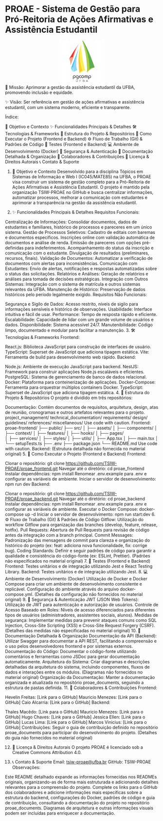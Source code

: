 <h1>PROAE - Sistema de Gestão para Pró-Reitoria de Ações Afirmativas e Assistência Estudantil</h1>
<div align="center">
<img src="../img/logo_pgcomp.png" alt="Logo PROAE" width="150">
</div>
🚀 Missão: Aprimorar a gestão da assistência estudantil da UFBA, promovendo inclusão e equidade.

✨ Visão: Ser referência em gestão de ações afirmativas e assistência estudantil, com um sistema moderno, eficiente e transparente.

Índice:

🎯 Objetivo e Contexto
✨ Funcionalidades Principais & Detalhes
🛠️ Tecnologias & Frameworks
📂 Estrutura do Projeto & Repositórios
🚀 Como Executar o Projeto (Frontend e Backend)
⚙️ Fluxo de Trabalho (Git) & Padrões de Código
🧪 Testes (Frontend e Backend)
💻 Ambiente de Desenvolvimento (Docker)
🔐 Segurança & Autenticação
📄 Documentação Detalhada & Organização
🤝 Colaboradores & Contribuições
📝 Licença & Direitos Autorais
📞 Contato & Suporte
1. 🎯 Objetivo e Contexto
Desenvolvido para a disciplina Tópicos em Sistemas de Informação e Web I (IC045/MATE85) na UFBA, o PROAE visa construir um sistema de gestão completo para a Pró-Reitoria de Ações Afirmativas e Assistência Estudantil. O projeto é mantido pela organização TSIW-PROAE no GitHub e busca centralizar informações, automatizar processos, melhorar a comunicação com estudantes e aprimorar a transparência na gestão da assistência estudantil.

2. ✨ Funcionalidades Principais & Detalhes
Requisitos Funcionais:

Centralização de Informações: Consolidar documentos, dados de estudantes e familiares, histórico de processos e pareceres em um único sistema.
Gestão de Processos Seletivos:
Cadastro de editais com baremas e documentos específicos.
Inscrições online com validação automática de documentos e análise de renda.
Emissão de pareceres com opções pré-definidas para indeferimentos.
Acompanhamento do status da inscrição e comunicação com o estudante.
Divulgação de resultados (preliminares, recursos, finais).
Validação de Documentos: Automatizar a verificação de documentos com alertas para inconsistências.
Comunicação com Estudantes: Envio de alertas, notificações e respostas automatizadas sobre o status das solicitações.
Relatórios e Análises: Geração de relatórios e análises para tomada de decisões estratégicas.
Integração com Outros Sistemas: Integração com o sistema de matrícula e outros sistemas relevantes da UFBA.
Manutenção de Histórico: Preservação de dados históricos pelo período legalmente exigido.
Requisitos Não Funcionais:

Segurança e Sigilo de Dados: Acesso restrito, níveis de sigilo para informações sensíveis e histórico de observações.
Usabilidade: Interface intuitiva e fácil de usar.
Performance: Tempo de resposta rápido e eficiente.
Escalabilidade: Capacidade de lidar com um grande volume de usuários e dados.
Disponibilidade: Sistema acessível 24/7.
Manutenibilidade: Código limpo, documentado e modular para facilitar a manutenção.
3. 🛠️ Tecnologias & Frameworks
Frontend:

React.js: Biblioteca JavaScript para construção de interfaces de usuário.
TypeScript: Superset de JavaScript que adiciona tipagem estática.
Vite: Ferramenta de build para desenvolvimento web rápido.
Backend:

Node.js: Ambiente de execução JavaScript para backend.
NestJS: Framework para construir aplicações Node.js escaláveis e eficientes.
PostgreSQL: Sistema de gerenciamento de banco de dados relacional.
Docker: Plataforma para conteinerização de aplicações.
Docker-Compose: Ferramenta para orquestrar múltiplos containers Docker.
TypeScript: Superset de JavaScript que adiciona tipagem estática.
4. 📂 Estrutura do Projeto & Repositórios
O projeto é dividido em três repositórios:

Documentação:
Contém documentos de requisitos, arquitetura, design, atas de reunião, cronogramas e outros artefatos relevantes para o projeto.
project_management/
technical_documentation/
requirements/
design/
guidelines/
references/
miscellaneous/
Use code with caution.
Frontend:
proae-frontend/
├── public/
├── src/
│   ├── assets/
│   ├── components/
│   ├── context/
│   ├── features/
│   ├── hooks/
│   ├── pages/  
│   ├── services/
│   ├── styles/
│   ├── utils/
│   ├── App.tsx
│   ├── main.tsx
│   └── setupTests.ts
├── .env
├── package.json
└── README.md
Use code with caution.
Backend:
(Estrutura detalhada não fornecida no material original)
5. 🚀 Como Executar o Projeto (Frontend e Backend)
Frontend:

Clonar o repositório: git clone https://github.com/TSIW-PROAE/proae_frontend.git
Navegar até o diretório: cd proae_frontend
Instalar dependências: npm install
Renomear .env.example para .env e configurar as variáveis de ambiente.
Iniciar o servidor de desenvolvimento: npm run dev
Backend:

Clonar o repositório: git clone https://github.com/TSIW-PROAE/proae_backend.git
Navegar até o diretório: cd proae_backend
Instalar dependências: npm install
Renomear .env.example para .env e configurar as variáveis de ambiente.
Executar o Docker Compose: docker-compose up -d
Iniciar o servidor de desenvolvimento: npm run start:dev
6. ⚙️ Fluxo de Trabalho (Git) & Padrões de Código
Gitflow: Utilização do workflow Gitflow para organização das branches (develop, feature, release, hotfix).
Pull Requests: Abertura de Pull Requests para revisão de código antes da integração com a branch principal.
Commit Messages: Padronização das mensagens de commit para clareza e organização do histórico do projeto (ex: feat: adiciona nova funcionalidade, fix: corrige bug).
Coding Standards: Definir e seguir padrões de código para garantir a qualidade e consistência do código-fonte (ex: ESLint, Prettier). (Padrões não especificados no material original)
7. 🧪 Testes (Frontend e Backend)
Frontend: Testes unitários e de integração utilizando Jest e React Testing Library.
Backend: Testes unitários e de integração utilizando Jest.
8. 💻 Ambiente de Desenvolvimento (Docker)
Utilização de Docker e Docker Compose para criar um ambiente de desenvolvimento consistente e replicável.
Configuração do ambiente através do arquivo docker-compose.yml. (Detalhes da configuração não fornecidos no material original)
9. 🔐 Segurança & Autenticação
JWT (JSON Web Tokens): Utilização de JWT para autenticação e autorização de usuários.
Controle de Acesso Baseado em Roles: Níveis de acesso diferenciados para diferentes tipos de usuários (administradores, assistentes sociais, alunos).
Medidas de segurança: Implementar medidas para prevenir ataques comuns como SQL Injection, Cross-Site Scripting (XSS) e Cross-Site Request Forgery (CSRF). (Detalhes das medidas não especificadas no material original)
10. 📄 Documentação Detalhada & Organização
Documentação da API (Backend): Utilizar Swagger para documentar a API REST, facilitando a compreensão e o uso pelos desenvolvedores frontend e por sistemas externos.
Documentação do Código: Documentar o código-fonte utilizando comentários e ferramentas como JSDoc para gerar documentação automaticamente.
Arquitetura do Sistema: Criar diagramas e descrições detalhadas da arquitetura do sistema, incluindo componentes, fluxos de dados e interações entre os módulos. (Diagramas não fornecidos no material original)
Organização da Documentação: Manter a documentação organizada e atualizada no repositório proae_documents, seguindo a estrutura de pastas definida.
11. 🤝 Colaboradores & Contribuições
Frontend:

Hevelin Freitas: [Link para o GitHub]
Mauricio Menezes: [Link para o GitHub]
Caio Alcarria: [Link para o GitHub]
Backend:

Thales Macêdo: [Link para o GitHub]
Mauricio Menezes: [Link para o GitHub]
Hugo Chaves: [Link para o GitHub]
Jessica Ellen: [Link para o GitHub]
Lucas Lima: [Link para o GitHub]
Marcos Vinicius: [Link para o GitHub]
Contribuições: Seguir o guia de contribuição definido no repositório proae_documents para participar do desenvolvimento do projeto. (Detalhes do guia não fornecidos no material original)

12. 📝 Licença & Direitos Autorais
O projeto PROAE é licenciado sob a Creative Commons Attribution 4.0.

13. 📞 Contato & Suporte
Email: tsiw-proae@ufba.br
GitHub: TSIW-PROAE
Observações:

Este README detalhado expande as informações fornecidas nos READMEs originais, organizando-as de forma mais estruturada e adicionando detalhes relevantes para a compreensão do projeto.
Complete os links para o GitHub dos colaboradores e adicione informações mais específicas sobre a estrutura do backend, configurações do Docker, padrões de código e guia de contribuição, consultando a documentação do projeto no repositório proae_documents.
Diagramas de arquitetura e outras informações visuais podem ser incluídas para enriquecer a documentação.
